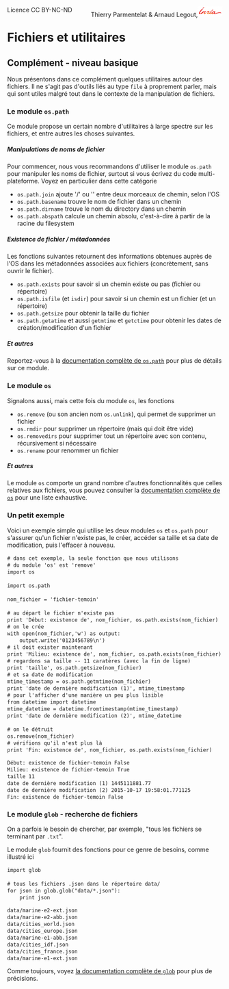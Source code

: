 
<span style="float:left;">Licence CC BY-NC-ND</span><span style="float:right;">Thierry Parmentelat &amp; Arnaud Legout,<img src="../../media/inria-25.png" style="display:inline"></span><br/>

# Fichiers et utilitaires

## Complément - niveau basique

Nous présentons dans ce complément quelques utilitaires autour des fichiers. Il ne s'agit pas d'outils liés au type `file` à proprement parler, mais qui sont utiles malgré tout dans le contexte de la manipulation de fichiers.

### Le module `os.path`

Ce module propose un certain nombre d'utilitaires à large spectre sur les fichiers, et entre autres les choses suivantes.

##### Manipulations de noms de fichier

Pour commencer, nous vous recommandons d'utiliser le module `os.path` pour manipuler les noms de fichier, surtout si vous écrivez du code multi-plateforme. Voyez en particulier dans cette catégorie

 * `os.path.join` ajoute '/' ou '\' entre deux morceaux de chemin, selon l'OS
 * `os.path.basename` trouve le nom de fichier dans un chemin
 * `os.path.dirname` trouve le nom du directory dans un chemin
 * `os.path.abspath` calcule un chemin absolu, c'est-à-dire à partir de la racine du filesystem

##### Existence de fichier / métadonnées

Les fonctions suivantes retournent des informations obtenues auprès de l'OS dans les métadonnées associées aux fichiers (concrètement, sans ouvrir le fichier).

 * `os.path.exists` pour savoir si un chemin existe ou pas (fichier ou répertoire)
 * `os.path.isfile` (et `isdir`) pour savoir si un chemin est un fichier  (et un répertoire)
 * `os.path.getsize` pour obtenir la taille du fichier
 * `os.path.getatime` et aussi `getmtime` et `getctime`  pour obtenir les dates de création/modification d'un fichier

##### Et autres

Reportez-vous à la [documentation complète de `os.path`](https://docs.python.org/2/library/os.path.html) pour plus de détails sur ce module.

### Le module `os`

Signalons aussi, mais cette fois du module `os`, les fonctions
 * `os.remove` (ou son ancien nom `os.unlink`), qui permet de supprimer un fichier
 * `os.rmdir` pour supprimer un répertoire (mais qui doit être vide)
 * `os.removedirs` pour supprimer tout un répertoire avec son contenu, récursivement si nécessaire
 * `os.rename` pour renommer un fichier

##### Et autres

Le module `os` comporte un grand nombre d'autres fonctionnalités que celles relatives aux fichiers, vous pouvez consulter la [documentation complète de `os`](https://docs.python.org/2/library/os.html) pour une liste exhaustive.

### Un petit exemple

Voici un exemple simple qui utilise les deux modules `os` et `os.path` pour s'assurer qu'un fichier n'existe pas, le créer, accéder sa taille et sa date de modification, puis l'effacer à nouveau.


```
# dans cet exemple, la seule fonction que nous utilisons
# du module 'os' est 'remove'
import os

import os.path

nom_fichier = 'fichier-temoin'

# au départ le fichier n'existe pas
print 'Début: existence de', nom_fichier, os.path.exists(nom_fichier)
# on le crée
with open(nom_fichier,'w') as output:
    output.write('0123456789\n')
# il doit exister maintenant
print 'Milieu: existence de', nom_fichier, os.path.exists(nom_fichier)
# regardons sa taille -- 11 caratères (avec la fin de ligne)
print 'taille', os.path.getsize(nom_fichier)
# et sa date de modification
mtime_timestamp = os.path.getmtime(nom_fichier)
print 'date de dernière modification (1)', mtime_timestamp
# pour l'afficher d'une manière un peu plus lisible
from datetime import datetime
mtime_datetime = datetime.fromtimestamp(mtime_timestamp)
print 'date de dernière modification (2)', mtime_datetime

# on le détruit
os.remove(nom_fichier)
# vérifions qu'il n'est plus là
print 'Fin: existence de', nom_fichier, os.path.exists(nom_fichier)
```

    Début: existence de fichier-temoin False
    Milieu: existence de fichier-temoin True
    taille 11
    date de dernière modification (1) 1445111881.77
    date de dernière modification (2) 2015-10-17 19:58:01.771125
    Fin: existence de fichier-temoin False


### Le module `glob` - recherche de fichiers

On a parfois le besoin de chercher, par exemple, "tous les fichiers se terminant par `.txt`".

Le module `glob` fournit des fonctions pour ce genre de besoins, comme illustré ici


```
import glob

# tous les fichiers .json dans le répertoire data/
for json in glob.glob("data/*.json"):
    print json
```

    data/marine-e2-ext.json
    data/marine-e2-abb.json
    data/cities_world.json
    data/cities_europe.json
    data/marine-e1-abb.json
    data/cities_idf.json
    data/cities_france.json
    data/marine-e1-ext.json


Comme toujours, voyez [la documentation complète de `glob`](https://docs.python.org/2/library/glob.html) pour plus de précisions.
